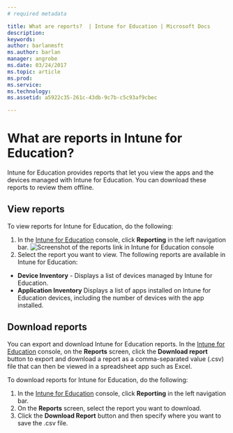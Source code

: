 ```yaml
---
# required metadata

title: What are reports?  | Intune for Education | Microsoft Docs
description:
keywords:
author: barlanmsft
ms.author: barlan
manager: angrobe
ms.date: 03/24/2017
ms.topic: article
ms.prod:
ms.service:
ms.technology:
ms.assetid: a5922c35-261c-43db-9c7b-c5c93af9cbec

---
```


# What are reports in Intune for Education?

Intune for Education provides reports that let you view the apps and the devices managed with Intune for Education. You can download these reports to review them offline.

## View reports

To view reports for Intune for Education, do the following:

1. In the [Intune for Education](https://manage.windowsazure.com) console, click **Reporting** in the left navigation bar.
![Screenshot of the reports link in Intune for Education console](./././reports-link.png)
2. Select the report you want to view. The following reports are available in Intune for Education:
  - **Device Inventory** - Displays a list of devices managed by Intune for Education.  
  - **Application Inventory** Displays a list of apps installed on Intune for Education devices, including the number of devices with the app installed.

## Download reports

You can export and download Intune for Education reports. In the [Intune for Education](https://manage.windowsazure.com) console, on the **Reports** screen, click the **Download report** button to export and download a report as a comma-separated value (.csv) file that can then be viewed in a spreadsheet app such as Excel.

To download reports for Intune for Education, do the following:
1. In the [Intune for Education](https://manage.windowsazure.com) console, click **Reporting** in the left navigation bar.
2. On the **Reports** screen, select the report you want to download.
3. Click the **Download Report** button and then specify where you want to save the .csv file.

<!--

>[&larr; **Add apps**](.\add-apps.md)    [**Install apps** &rarr;](.\install-apps.md)  -->

